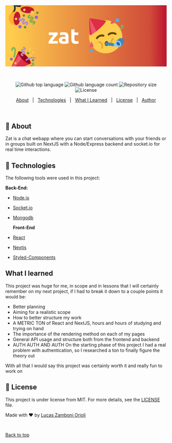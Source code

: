 <div align="center" id="top"> 
  <img src="./frontend/public/images/og:image.png" alt="Zat!" />

&#xa0;

</div>

<p align="center">
  <img alt="Github top language" src="https://img.shields.io/github/languages/top/zambonil/zat?color=56BEB8">

  <img alt="Github language count" src="https://img.shields.io/github/languages/count/zambonil/zat?color=56BEB8">

  <img alt="Repository size" src="https://img.shields.io/github/repo-size/zambonil/zat?color=56BEB8">

  <img alt="License" src="https://img.shields.io/github/license/zambonil/zat?color=56BEB8">

</p>

<p align="center">
  <a href="#dart-about">About</a> &#xa0; | &#xa0; 
  <a href="#rocket-technologies">Technologies</a> &#xa0; | &#xa0;
    <a href="#what-i-learned">What I Learned</a> &#xa0; | &#xa0;
  <a href="#memo-license">License</a> &#xa0; | &#xa0;
  <a href="https://github.com/zambonil" target="_blank">Author</a>
</p>

<br>

## :dart: About

Zat is a chat webapp where you can start conversations with your friends or in groups built on NextJS with a Node/Express backend and socket.io for real time interactions.

## :rocket: Technologies

The following tools were used in this project:

**Back-End:**

- [Node.js](https://nodejs.org/en/)
- [Socket.io](https://socket.io/)
- [Mongodb](https://www.mongodb.com/)

  **Front-End**

- [React](https://pt-br.reactjs.org/)
- [Nextjs](https://nextjs.org/)
- [Styled-Components](https://styled-components.com/)

## What I learned

This project was huge for me, in scope and in lessons that I will certainly remember on my next project, if I had to break it down to a couple points it would be:

- Better planning
- Aiming for a realistic scope
- How to better structure my work
- A METRIC TON of React and NextJS, hours and hours of studying and trying on hand
- The importance of the rendering method on each of my pages
- General API usage and structure both from the frontend and backend
- AUTH AUTH AND AUTH On the starting phase of this project I had a real problem with authentication, so I researched a ton to finally figure the theory out

With all that I would say this project was certainly worth it and really fun to work on

## :memo: License

This project is under license from MIT. For more details, see the [LICENSE](LICENSE.md) file.

Made with :heart: by <a href="https://github.com/zambonil" target="_blank">Lucas Zamboni Orioli</a>

&#xa0;

<a href="#top">Back to top</a>
